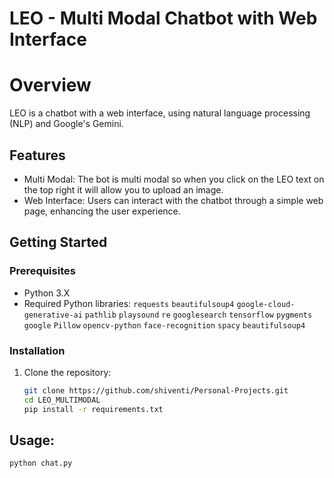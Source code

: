 # LEO - Multi Modal Chatbot with Web Interface

# Overview

LEO is a chatbot with a web interface, using natural language processing (NLP) and Google's Gemini.

## Features

- Multi Modal: The bot is multi modal so when you click on the LEO text on the top right it will allow you to upload an image.
- Web Interface: Users can interact with the chatbot through a simple web page, enhancing the user experience.

## Getting Started

### Prerequisites

- Python 3.X
- Required Python libraries: `requests` `beautifulsoup4` `google-cloud-generative-ai` `pathlib` `playsound` `re` `googlesearch` `tensorflow` `pygments` `google` `Pillow` `opencv-python` `face-recognition` `spacy` `beautifulsoup4`

### Installation

1. Clone the repository:

   ```bash
   git clone https://github.com/shiventi/Personal-Projects.git
   cd LEO_MULTIMODAL
   pip install -r requirements.txt

## Usage:
    python chat.py
